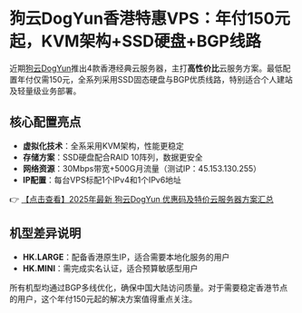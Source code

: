 # 狗云DogYun香港特惠VPS：年付150元起，KVM架构+SSD硬盘+BGP线路

近期[狗云DogYun](https://bit.ly/DogYun)推出4款香港经典云服务器，主打**高性价比**云服务方案。最低配置年付仅需150元，全系列采用SSD固态硬盘与BGP优质线路，特别适合个人建站及轻量级业务部署。

## 核心配置亮点
- **虚拟化技术**：全系采用KVM架构，性能更稳定
- **存储方案**：SSD硬盘配合RAID 10阵列，数据更安全
- **网络资源**：30Mbps带宽+500G月流量（测试IP：45.153.130.255）
- **IP配置**：每台VPS标配1个IPv4和1个IPv6地址

👉 [【点击查看】2025年最新 狗云DogYun 优惠码及特价云服务器方案汇总](https://bit.ly/DogYun)

## 机型差异说明
- **HK.LARGE**：配备香港原生IP，适合需要本地化服务的用户
- **HK.MINI**：需完成实名认证，适合预算敏感型用户

所有机型均通过BGP多线优化，确保中国大陆访问质量。对于需要稳定香港节点的用户，这个年付150元起的解决方案值得重点关注。